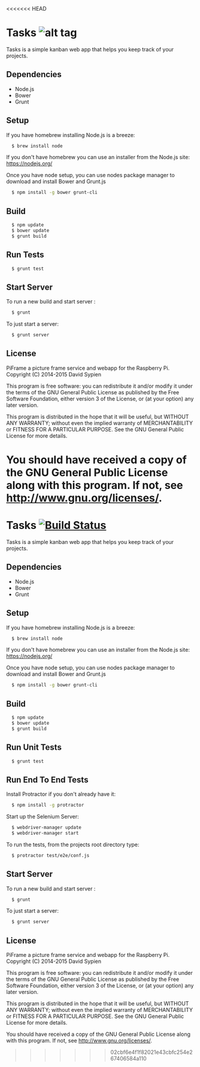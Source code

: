 <<<<<<< HEAD
# Tasks ![alt tag](https://travis-ci.org/dsypien/Tasks.svg?branch=master)
Tasks is a simple kanban web app that helps you keep track of your projects.

Dependencies
------------
-  Node.js
-  Bower
-  Grunt

Setup
-----
If you have homebrew installing Node.js is a breeze:
```bash
  $ brew install node
```
If you don't have homebrew you can use an installer from the Node.js site:
https://nodejs.org/

Once you have node setup, you can use nodes package manager to download and install Bower and Grunt.js
```bash
  $ npm install -g bower grunt-cli 
```

Build
-----
```bash
  $ npm update
  $ bower update
  $ grunt build
```

Run Tests
------------
```bash
  $ grunt test
```

Start Server
------------
To run a new build and start server :
```bash
  $ grunt
```

To just start a server:
```bash
  $ grunt server
```

License
--------

PiFrame a picture frame service and webapp for the Raspberry Pi.
Copyright (C) 2014-2015  David Sypien

This program is free software: you can redistribute it and/or modify
it under the terms of the GNU General Public License as published by
the Free Software Foundation, either version 3 of the License, or
(at your option) any later version.

This program is distributed in the hope that it will be useful,
but WITHOUT ANY WARRANTY; without even the implied warranty of
MERCHANTABILITY or FITNESS FOR A PARTICULAR PURPOSE.  See the
GNU General Public License for more details.

You should have received a copy of the GNU General Public License
along with this program.  If not, see <http://www.gnu.org/licenses/>.
=======
# Tasks [![Build Status](https://travis-ci.org/dsypien/Tasks.svg?branch=master)](https://travis-ci.org/dsypien/Tasks)
Tasks is a simple kanban web app that helps you keep track of your projects.

Dependencies
------------
-  Node.js
-  Bower
-  Grunt

Setup
-----
If you have homebrew installing Node.js is a breeze:
```bash
  $ brew install node
```
If you don't have homebrew you can use an installer from the Node.js site:
https://nodejs.org/

Once you have node setup, you can use nodes package manager to download and install Bower and Grunt.js
```bash
  $ npm install -g bower grunt-cli 
```

Build
-----
```bash
  $ npm update
  $ bower update
  $ grunt build
```

Run Unit Tests
------------
```bash
  $ grunt test
```

Run End To End Tests
-----------
Install Protractor if you don't already have it:
```bash
  $ npm install -g protractor
```
Start up the Selenium Server:
```bash
  $ webdriver-manager update
  $ webdriver-manager start
```
To run the tests, from the projects root directory type:
```bash
  $ protractor test/e2e/conf.js
```

Start Server
------------
To run a new build and start server :
```bash
  $ grunt
```

To just start a server:
```bash
  $ grunt server
```

License
--------

PiFrame a picture frame service and webapp for the Raspberry Pi.
Copyright (C) 2014-2015  David Sypien

This program is free software: you can redistribute it and/or modify
it under the terms of the GNU General Public License as published by
the Free Software Foundation, either version 3 of the License, or
(at your option) any later version.

This program is distributed in the hope that it will be useful,
but WITHOUT ANY WARRANTY; without even the implied warranty of
MERCHANTABILITY or FITNESS FOR A PARTICULAR PURPOSE.  See the
GNU General Public License for more details.

You should have received a copy of the GNU General Public License
along with this program.  If not, see <http://www.gnu.org/licenses/>.
>>>>>>> 02cbf6e4f1f82021e43cbfc254e267406584a110

